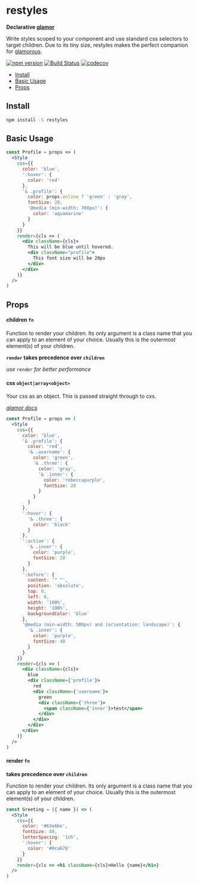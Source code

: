 # restyles

**Declarative [glamor](https://github.com/threepointone/glamor)** 


Write styles scoped to your component and use standard css selectors to target children.
Due to its tiny size, restyles makes the perfect companion for [glamorous](https://github.com/paypal/glamorous).


[![npm version](https://badge.fury.io/js/restyles.svg)](https://badge.fury.io/js/restyles)
[![Build Status](https://travis-ci.org/tkh44/restyles.svg?branch=master)](https://travis-ci.org/tkh44/restyles)
[![codecov](https://codecov.io/gh/tkh44/restyles/branch/master/graph/badge.svg)](https://codecov.io/gh/tkh44/restyles)

-   [Install](#install)
-   [Basic Usage](#basic-usage)
-   [Props](#props)

## Install

```bash
npm install -S restyles
```

## Basic Usage
```jsx
const Profile = props => (
  <Style
    css={{
      color: 'blue',
      ':hover': {
        color: 'red'
      },
      '& .profile': {
        color: props.online ? 'green' : 'gray',
        fontSize: 20,
        '@media (min-width: 768px)': {
          color: 'aquamarine'
        }
      }
    }}
    render={cls => (
      <div className={cls}>
        This will be blue until hovered.
        <div className="profile">
          This font size will be 20px
        </div>
      </div>
    )}
  />
)
```

## Props

#### children `fn`

Function to render your children. Its only argument is a class name that you can apply to an element of your choice. 
Usually this is the outermost element(s) of your children.

**`render` takes precedence over `children`**

*use `render` for better performance* 



#### css `object|array<object>`

Your css as an object. This is passed straight through to cxs.

*[glamor docs](https://github.com/threepointone/glamor/blob/master/README.md)*

```jsx
const Profile = props => (
  <Style
    css={{
      color: 'blue',
      '& .profile': {
        color: 'red',
        '& .username': {
          color: 'green',
          '& .three': {
            color: 'gray',
            '& .inner': {
              color: 'rebeccapurple',
              fontSize: 20
            }
          }
        }
      },
      ':hover': {
        '& .three': {
          color: 'black'
        }
      },
      ':active': {
        '& .inner': {
          color: 'purple',
          fontSize: 20
        }
      },
      ':before': {
        content: '" "',
        position: 'absolute',
        top: 0,
        left: 0,
        width: '100%',
        height: '100%',
        backgroundColor: 'blue'
      },
      '@media (min-width: 500px) and (orientation: landscape)': {
        '& .inner': {
          color: 'purple',
          fontSize: 48
        }
      }
    }}
    render={cls => (
      <div className={cls}>
        blue
        <div className={'profile'}>
          red
          <div className={'username'}>
            green
            <div className={'three'}>
              <span className={'inner'}>test</span>
            </div>
          </div>
        </div>
      </div>
    )}
  />
)
```



#### render `fn`

**takes precedence over `children`**


Function to render your children. Its only argument is a class name that you can apply to an element of your choice. 
Usually this is the outermost element(s) of your children.


```jsx
const Greeting = ({ name }) => (
  <Style
    css={{
      color: '#63e6be',
      fontSize: 48,
      letterSpacing: '1ch',
      ':hover': {
        color: '#0ca678'
      }
    }}
    render={cls => <h1 className={cls}>Hello {name}</h1>}
  />
)

```

